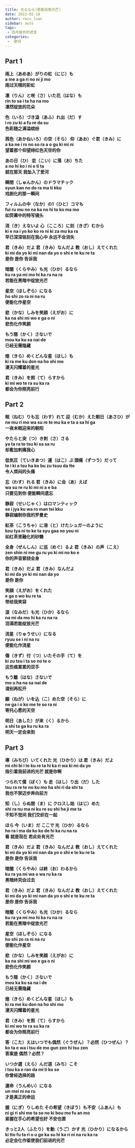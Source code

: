 ```yaml
---
title: 光るなら(若能绽放光芒)
date: 2022-02-18
author: reco_luan
sidebar: auto
tags:
 - 四月是你的谎言
categories:
 -  歌词
---
```


## Part 1
<b>雨上（あめあ）がりの虹（にじ）も</b><br />
<b>a me a ga ri no ni ji mo</b><br />
<b>雨过天晴的彩虹</b><br />

<b>凛（りん）と咲（さ）いた花（はな）も</b><br />
<b>rin to sa i ta ha na mo</b><br />
<b>凛然绽放的花朵</b><br />

<b>色（いろ）づき溢（あふ）れ出（だ）す</b><br />
<b>i ro zu ki a fu re da su</b><br />
<b>色彩随之满溢缤纷</b><br />

<b>茜色（あかねいろ）の空（そら） 仰（あお）ぐ君（きみ）に</b><br />
<b>a ka ne i ro no so ra a o gu ki mi ni</b><br />
<b>望着那个仰望绯红色天空的你</b><br />

<b>あの日（ひ） 恋（こい）に落（お）ちた</b><br />
<b>a no hi ko i ni o ti ta</b><br />
<b>就在那天 我坠入了爱河</b><br />

<b>瞬間（しゅんかん）のドラマチック</b><br />
<b>syun kan no do ra ma ti kku</b><br />
<b>戏剧化的那一瞬间</b><br />

<b>フィルムの中（なか）の1（ひと）コマも</b><br />
<b>fui ru mu no na ka no hi to ko ma mo</b><br />
<b>如荧幕中的特写镜头</b><br />

<b>消（き）えないよ 心（こころ）に刻（きざ）むから</b><br />
<b>ki e na i yo ko ko ro ni ki za mu ka ra</b><br />
<b>早已深深铭刻在我心中 永远不会消失</b><br />

<b>君（きみ）だよ 君（きみ）なんだよ 教（おし）えてくれた</b><br />
<b>ki mi da yo ki mi nan da yo o shi e te ku re ta</b><br />
<b>是你 是你 告诉我</b><br />

<b>暗闇（くらやみ）も光（ひか）るなら</b><br />
<b>ku ra ya mi mo hi ka ru na ra</b><br />
<b>若能在黑暗中绽放光芒</b><br />

<b>星空（ほしぞら）になる</b><br />
<b>ho shi zo ra ni na ru</b><br />
<b>便能化作星空</b><br />

<b>悲（かな）しみを笑顔（えがお）に</b><br />
<b>ka na shi mi wo e ga o ni</b><br />
<b>悲伤化作笑颜</b><br />

<b>もう隠（かく）さないで</b><br />
<b>mou ka ku sa nai de</b><br />
<b>已经无需隐藏</b><br />

<b>煌（きら）めくどんな星（ほし）も</b><br />
<b>ki ra me ku don na ho shi mo</b><br />
<b>漫天闪耀着的星光</b><br />

<b>君（きみ）を照（て）らすから</b><br />
<b>ki mi wo te ra su ka ra</b><br />
<b>都会为你照亮前行</b><br />

## Part 2
<b>眠（ねむ）りも忘（わす）れて 迎（むか）えた朝日（あさひ）が</b><br />
<b>ne mu ri mo wa su re te mu ka e ta a sa hi ga</b><br />
<b>一夜未眠迎来的朝阳</b><br />

<b>やたらと突（つ）き刺（さ）さる</b><br />
<b>ya ta ra to tsu ki sa sa ru</b><br />
<b>却愈加刺痛我心</b><br />

<b>低気圧（ていきあつ）運（はこ）ぶ 頭痛（ずつう）だって</b><br />
<b>te i ki a tsu ha ko bu zu tsuu da tte</b><br />
<b>令人烦闷的头痛</b><br />

<b>忘（わす）れる 君（きみ）に会（あ）えば</b><br />
<b>wa su re ru ki mi ni a e ba</b><br />
<b>只要见到你 便能瞬间遗忘</b><br />

<b>静寂（せいじゃく）はロマンティック</b><br />
<b>se i jya ku wa ro man tei kku</b><br />
<b>静寂编制你我的罗曼史</b><br />

<b>紅茶（こうちゃ）に溶（と）けたシュガーのように</b><br />
<b>kou tya ni to ke ta syu gaa no you ni</b><br />
<b>如红茶里融化的砂糖</b><br />

<b>全身（ぜんしん）に巡（めぐ）るよ 君（きみ）の声（こえ）</b><br />
<b>zen shin ni me gu ru yo ki mi no ko e</b><br />
<b>你的声音萦绕全身</b><br />

<b>君（きみ）だよ 君（きみ）なんだよ</b><br />
<b>ki mi da yo ki mi nan da yo</b><br />
<b>是你 是你</b><br />

<b>笑顔（えがお）をくれた</b><br />
<b>e ga o wo ku re ta</b><br />
<b>带给我笑容</b><br />

<b>涙（なみだ）も光（ひか）るなら</b><br />
<b>na mi da mo hi ka ru na ra</b><br />
<b>泪滴若能绽放光芒</b><br />

<b>流星（りゅうせい）になる</b><br />
<b>ryuu se i ni na ru</b><br />
<b>便能化作流星</b><br />

<b>傷（きず）付（つ）いたその手（て）を</b><br />
<b>ki zu tsu i ta so no te o</b><br />
<b>这伤痕累累的双手</b><br />

<b>もう離（はな）さないで</b><br />
<b>mo u ha na sa nai de</b><br />
<b>请别再松开</b><br />

<b>願（ねが）いを込（こ）めた空（そら）に</b><br />
<b>ne ga i o ko me te so ra ni</b><br />
<b>寄托心愿的天空</b><br />

<b>明日（あした）が来（く）るから</b><br />
<b>a shi ta ga ku ru ka ra</b><br />
<b>明天一定会来到</b><br />

## Part 3
<b>導（みちび）いてくれた 光（ひかり）は 君（きみ）だよ</b><br />
<b>mi chi bi i te ku re ta hi ka ri wa ki mi da yo</b><br />
<b>指引着我前进的光芒 就是你啊</b><br />

<b>つられて僕（ぼく）も 走（はし）り出（だ）した</b><br />
<b>tsu ra re te no ku mo ha shi ri da shi ta</b><br />
<b>我也不禁迈步奔向前方</b><br />

<b>知（し）らぬ間（ま）に クロスし始（はじ）めた</b><br />
<b>shi ra nu ma ni ku ro su shi ha ji me ta</b><br />
<b>不知不觉间 我们交织在一起</b><br />

<b>ほら 今（いま）だ ここで 光（ひか）るなら</b><br />
<b>ho ra i ma da ko ko de hi ka ru na ra</b><br />
<b>看 就是现在 若此处有光芒</b><br />

<b>君（きみ）だよ 君（きみ）なんだよ 教（おし）えてくれた</b><br />
<b>ki mi da yo ki mi nan da yo o shi e te ku re ta</b><br />
<b>是你 是你 告诉我</b><br />

<b>暗闇（くらやみ）は終（お）わるから</b><br />
<b>ku ra ya mi wa o wa ru ka ra</b><br />
<b>黑暗终究会过去</b><br />

<b>君（きみ）だよ 君（きみ）なんだよ 教（おし）えてくれた</b><br />
<b>ki mi da yo ki mi nan da yo o shi e te ku re ta</b><br />
<b>是你 是你 告诉我</b><br />

<b>暗闇（くらやみ）も光（ひか）るなら</b><br />
<b>ku ra ya mi mo hi ka ru na ra</b><br />
<b>若能在黑暗中绽放光芒</b><br />

<b>星空（ほしぞら）になる</b><br />
<b>ho shi zo ra ni na ru</b><br />
<b>便能化作星空</b><br />

<b>悲（かな）しみを笑顔（えがお）に</b><br />
<b>ka na shi mi wo e ga o ni</b><br />
<b>悲伤化作笑颜</b><br />

<b>もう隠（かく）さないで</b><br />
<b>mou ka ku sa na i de</b><br />
<b>已经无需隐藏</b><br />

<b>煌（きら）めくどんな星（ほし）も</b><br />
<b>ki ra me ku don na ho shi mo</b><br />
<b>漫天闪耀着的星光</b><br />

<b>君（きみ）を照（て）らすから</b><br />
<b>ki mi wo te ra su ka ra</b><br />
<b>都会为你照亮前行</b><br />

<b>答（こた）えはいつでも偶然（ぐうぜん）？必然（ひつぜん）？</b><br />
<b>ko ta e wa i tsu de mo gun zen hi tsu zen</b><br />
<b>答案是 偶然？必然？</b><br />

<b>いつか選（えら）んだ道（みち）こそ</b><br />
<b>i tsu ka e ran da mi ti ko so</b><br />
<b>你曾经选择的路</b><br />

<b>運命（うんめい）になる</b><br />
<b>un mei ni na ru</b><br />
<b>才是真正的命运</b><br />

<b>握（にぎ）りしめた その希望（きぼう）も不安（ふあん）も</b><br />
<b>ni gi ri shi me ta so no ki bou mo fu an mo</b><br />
<b>紧握在手心的希望也好 不安也罢</b><br />

<b>きっと2人（ふたり）を動（うご）かす 光（ひかり）になるから</b><br />
<b>ki tto fu ta ri o u go ka su hi ka ri ni na ru ka ra</b><br />
<b>必定会化作驱使我们前进的光芒</b><br />